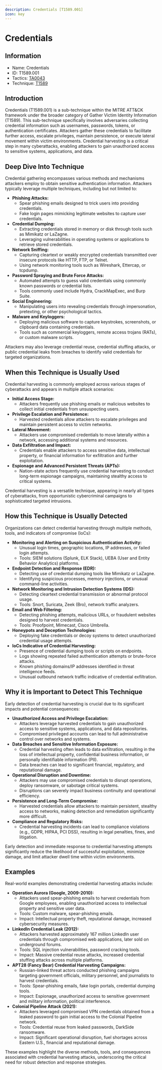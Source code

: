 ```yaml
---
description: Credentials [T1589.001]
icon: key
---
```


# Credentials

## Information

* Name: Credentials
* ID: T1589.001
* Tactics: [TA0043](../)
* Technique: [T1589](./)

## Introduction

Credentials (T1589.001) is a sub-technique within the MITRE ATT\&CK framework under the broader category of Gather Victim Identity Information (T1589). This sub-technique specifically involves adversaries collecting credential information such as usernames, passwords, tokens, or authentication certificates. Attackers gather these credentials to facilitate further access, escalate privileges, maintain persistence, or execute lateral movement within victim environments. Credential harvesting is a critical step in many cyberattacks, enabling attackers to gain unauthorized access to sensitive systems, applications, and data.

## Deep Dive Into Technique

Credential gathering encompasses various methods and mechanisms attackers employ to obtain sensitive authentication information. Attackers typically leverage multiple techniques, including but not limited to:

* **Phishing Attacks:**
  * Spear phishing emails designed to trick users into providing credentials.
  * Fake login pages mimicking legitimate websites to capture user credentials.
* **Credential Dumping:**
  * Extracting credentials stored in memory or disk through tools such as Mimikatz or LaZagne.
  * Leveraging vulnerabilities in operating systems or applications to retrieve stored credentials.
* **Network Sniffing:**
  * Capturing cleartext or weakly encrypted credentials transmitted over insecure protocols like HTTP, FTP, or Telnet.
  * Using network monitoring tools such as Wireshark, Ettercap, or tcpdump.
* **Password Spraying and Brute Force Attacks:**
  * Automated attempts to guess valid credentials using commonly known passwords or credential lists.
  * Tools commonly used include Hydra, CrackMapExec, and Burp Suite.
* **Social Engineering:**
  * Manipulating users into revealing credentials through impersonation, pretexting, or other psychological tactics.
* **Malware and Keyloggers:**
  * Deploying malicious software to capture keystrokes, screenshots, or clipboard data containing credentials.
  * Tools such as commercial keyloggers, remote access trojans (RATs), or custom malware scripts.

Attackers may also leverage credential reuse, credential stuffing attacks, or public credential leaks from breaches to identify valid credentials for targeted organizations.

## When this Technique is Usually Used

Credential harvesting is commonly employed across various stages of cyberattacks and appears in multiple attack scenarios:

* **Initial Access Stage:**
  * Attackers frequently use phishing emails or malicious websites to collect initial credentials from unsuspecting users.
* **Privilege Escalation and Persistence:**
  * Harvested credentials allow attackers to escalate privileges and maintain persistent access to victim networks.
* **Lateral Movement:**
  * Attackers use compromised credentials to move laterally within a network, accessing additional systems and resources.
* **Data Exfiltration and Impact:**
  * Credentials enable attackers to access sensitive data, intellectual property, or financial information for exfiltration and further exploitation.
* **Espionage and Advanced Persistent Threats (APTs):**
  * Nation-state actors frequently use credential harvesting to conduct long-term espionage campaigns, maintaining stealthy access to critical systems.

Credential harvesting is a versatile technique, appearing in nearly all types of cyberattacks, from opportunistic cybercriminal campaigns to sophisticated targeted intrusions.

## How this Technique is Usually Detected

Organizations can detect credential harvesting through multiple methods, tools, and indicators of compromise (IoCs):

* **Monitoring and Alerting on Suspicious Authentication Activity:**
  * Unusual login times, geographic locations, IP addresses, or failed login attempts.
  * Tools: SIEM solutions (Splunk, ELK Stack), UEBA (User and Entity Behavior Analytics) platforms.
* **Endpoint Detection and Response (EDR):**
  * Detecting use of credential dumping tools like Mimikatz or LaZagne.
  * Identifying suspicious processes, memory injections, or unusual command-line activities.
* **Network Monitoring and Intrusion Detection Systems (IDS):**
  * Detecting cleartext credential transmission or abnormal protocol usage.
  * Tools: Snort, Suricata, Zeek (Bro), network traffic analyzers.
* **Email and Web Filtering:**
  * Detecting phishing attempts, malicious URLs, or fraudulent websites designed to harvest credentials.
  * Tools: Proofpoint, Mimecast, Cisco Umbrella.
* **Honeypots and Deception Technologies:**
  * Deploying fake credentials or decoy systems to detect unauthorized credential usage attempts.
* **IoCs Indicative of Credential Harvesting:**
  * Presence of credential dumping tools or scripts on endpoints.
  * Logs showing repeated failed authentication attempts or brute-force attacks.
  * Known phishing domains/IP addresses identified in threat intelligence feeds.
  * Unusual outbound network traffic indicative of credential exfiltration.

## Why it is Important to Detect This Technique

Early detection of credential harvesting is crucial due to its significant impacts and potential consequences:

* **Unauthorized Access and Privilege Escalation:**
  * Attackers leverage harvested credentials to gain unauthorized access to sensitive systems, applications, and data repositories.
  * Compromised privileged accounts can lead to full administrative control over networks and systems.
* **Data Breaches and Sensitive Information Exposure:**
  * Credential harvesting often leads to data exfiltration, resulting in the loss of intellectual property, confidential business information, or personally identifiable information (PII).
  * Data breaches can lead to significant financial, regulatory, and reputational damage.
* **Operational Disruption and Downtime:**
  * Attackers may use compromised credentials to disrupt operations, deploy ransomware, or sabotage critical systems.
  * Disruptions can severely impact business continuity and operational efficiency.
* **Persistence and Long-Term Compromise:**
  * Harvested credentials allow attackers to maintain persistent, stealthy access to networks, making detection and remediation significantly more difficult.
* **Compliance and Regulatory Risks:**
  * Credential harvesting incidents can lead to compliance violations (e.g., GDPR, HIPAA, PCI DSS), resulting in legal penalties, fines, and litigation.

Early detection and immediate response to credential harvesting attempts significantly reduce the likelihood of successful exploitation, minimize damage, and limit attacker dwell time within victim environments.

## Examples

Real-world examples demonstrating credential harvesting attacks include:

* **Operation Aurora (Google, 2009-2010):**
  * Attackers used spear-phishing emails to harvest credentials from Google employees, enabling unauthorized access to intellectual property and sensitive user data.
  * Tools: Custom malware, spear-phishing emails.
  * Impact: Intellectual property theft, reputational damage, increased cybersecurity measures.
* **LinkedIn Credential Leak (2012):**
  * Attackers harvested approximately 167 million LinkedIn user credentials through compromised web applications, later sold on underground forums.
  * Tools: SQL injection vulnerabilities, password cracking tools.
  * Impact: Massive credential reuse attacks, increased credential stuffing attacks across multiple platforms.
* **APT28 (Fancy Bear) Credential Harvesting Campaigns:**
  * Russian-linked threat actors conducted phishing campaigns targeting government officials, military personnel, and journalists to harvest credentials.
  * Tools: Spear-phishing emails, fake login portals, credential dumping tools.
  * Impact: Espionage, unauthorized access to sensitive government and military information, political interference.
* **Colonial Pipeline Attack (2021):**
  * Attackers leveraged compromised VPN credentials obtained from a leaked password to gain initial access to the Colonial Pipeline network.
  * Tools: Credential reuse from leaked passwords, DarkSide ransomware.
  * Impact: Significant operational disruption, fuel shortages across Eastern U.S., financial and reputational damage.

These examples highlight the diverse methods, tools, and consequences associated with credential harvesting attacks, underscoring the critical need for robust detection and response strategies.
